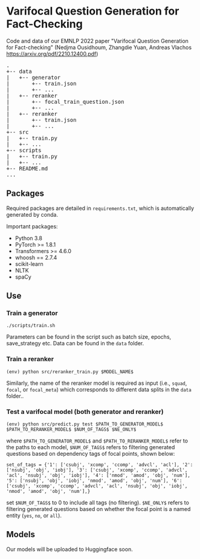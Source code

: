 # Varifocal Question Generation for Fact-Checking

Code and data of our EMNLP 2022 paper "Varifocal Question Generation for Fact-checking" (Nedjma Ousidhoum, Zhangdie Yuan, Andreas Vlachos https://arxiv.org/pdf/2210.12400.pdf)

<pre>
.
+-- data
|   +-- generator
|       +-- train.json
|       +-- ...
|   +-- reranker
|       +-- focal_train_question.json
|       +-- ...
|   +-- reranker
|       +-- train.json
|       +-- ...
+-- src
|   +-- train.py
|   +-- ...
+-- scripts
|   +-- train.py
|   +-- ...
+-- README.md
...
</pre>

## Packages
Required packages are detailed in `requirements.txt`, which is automatically generated by conda.

Important packages:
- Python 3.8
- PyTorch >= 1.8.1
- Transformers >= 4.6.0
- whoosh == 2.7.4
- scikit-learn
- NLTK
- spaCy 


## Use
### Train a generator
`./scripts/train.sh`

Parameters can be found in the script such as batch size, epochs, save_strategy etc. Data can be found in the `data` folder.
### Train a reranker
`(env) python src/reranker_train.py $MODEL_NAME$`

Similarly, the name of the reranker model is required as input (i.e., `squad`, `focal`, or `focal_meta`) which corresponds to different data splits in the `data` folder..
### Test a varifocal model (both generator and reranker)
`(env) python src/predict.py test $PATH_TO_GENERATOR_MODEL$ $PATH_TO_RERANKER_MODEL$ $NUM_OF_TAGS$ $NE_ONLY$`

where `$PATH_TO_GENERATOR_MODEL$` and `$PATH_TO_RERANKER_MODEL$` refer to the paths to each model, `$NUM_OF_TAGS$` refers to filtering generated questions based on dependency tags of focal points, shown below:

`set_of_tags = {'1': ['csubj', 'xcomp', 'ccomp', 'advcl', 'acl'],
               '2': ['nsubj', 'obj', 'iobj'],
               '3': ['csubj', 'xcomp', 'ccomp', 'advcl', 'acl', 'nsubj', 'obj', 'iobj'],
               '4': ['nmod', 'amod', 'obj', 'num'],
               '5': ['nsubj', 'obj', 'iobj', 'nmod', 'amod', 'obj', 'num'],
               '6': ['csubj', 'xcomp', 'ccomp', 'advcl', 'acl', 'nsubj', 'obj', 'iobj', 'nmod', 'amod', 'obj', 'num'],}`

set `$NUM_OF_TAGS$` to 0 to include all tags (no filtering). `$NE_ONLY$` refers to filtering generated questions based on whether the focal point is a named entity (`yes`, `no`, or `all`). 

## Models
Our models will be uploaded to Huggingface soon.
